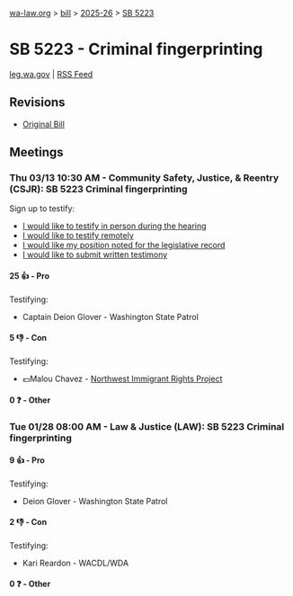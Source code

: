 [wa-law.org](/) > [bill](/bill/) > [2025-26](/bill/2025-26/) > [SB 5223](/bill/2025-26/sb/5223/)

# SB 5223 - Criminal fingerprinting
[leg.wa.gov](https://app.leg.wa.gov/billsummary?BillNumber=5223&Year=2025&Initiative=false) | [RSS Feed](./rss.xml)

## Revisions
* [Original Bill](1/)

## Meetings
### Thu 03/13 10:30 AM - Community Safety, Justice, & Reentry (CSJR): SB 5223 Criminal fingerprinting
Sign up to testify:
* [I would like to testify in person during the hearing](https://app.leg.wa.gov/csi/Testifier/Add?chamber=House&mId=32974&aId=165329&caId=26266&tId=1)
* [I would like to testify remotely](https://app.leg.wa.gov/csi/Testifier/Add?chamber=House&mId=32974&aId=165329&caId=26266&tId=2)
* [I would like my position noted for the legislative record](https://app.leg.wa.gov/csi/Testifier/Add?chamber=House&mId=32974&aId=165329&caId=26266&tId=3)
* [I would like to submit written testimony](https://app.leg.wa.gov/csi/Testifier/Add?chamber=House&mId=32974&aId=165329&caId=26266&tId=4)

#### 25 👍 - Pro
Testifying:
* Captain Deion Glover - Washington State Patrol

#### 5 👎 - Con
Testifying:
* 💵Malou Chavez - [Northwest Immigrant Rights Project](/org/northwest_immigrant_rights_project/)

#### 0 ❓ - Other

### Tue 01/28 08:00 AM - Law & Justice (LAW): SB 5223 Criminal fingerprinting
#### 9 👍 - Pro
Testifying:
* Deion Glover - Washington State Patrol

#### 2 👎 - Con
Testifying:
* Kari Reardon - WACDL/WDA

#### 0 ❓ - Other
